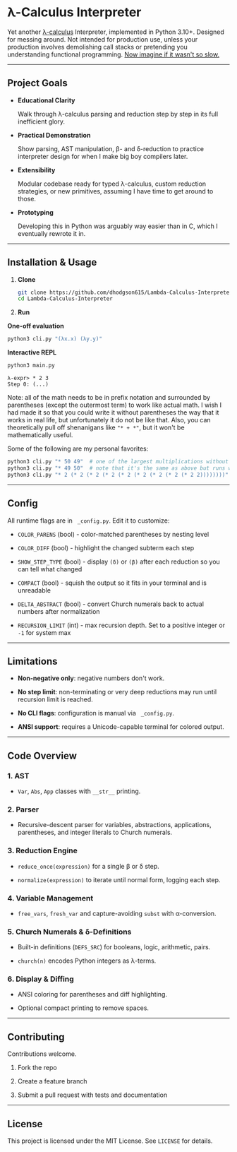 # λ-Calculus Interpreter

Yet another [λ-calculus](https://en.m.wikipedia.org/wiki/Lambda_calculus)
Interpreter, implemented in Python 3.10+. Designed for messing around. Not
intended for production use, unless your production involves demolishing call
stacks or pretending you understanding functional programming. [Now imagine if
it wasn't so
slow.](https://github.com/dhodgson615/Lambda-Calculus-Interpreter-C/tree/master)

---

## Project Goals

- **Educational Clarity**

  Walk through λ-calculus parsing and reduction step by step in its full
  inefficient glory.

- **Practical Demonstration**

  Show parsing, AST manipulation, β- and δ-reduction to practice interpreter
  design for when I make big boy compilers later.

- **Extensibility**

  Modular codebase ready for typed λ-calculus, custom reduction strategies, or
  new primitives, assuming I have time to get around to those.

- **Prototyping**

  Developing this in Python was arguably way easier than in C, which I eventually
  rewrote it in.

---

## Installation & Usage

1. **Clone**

   ```bash
   git clone https://github.com/dhodgson615/Lambda-Calculus-Interpreter.git
   cd Lambda-Calculus-Interpreter
   ```

2. **Run**

  **One-off evaluation**

  ```bash
  python3 cli.py "(λx.x) (λy.y)"
  ```

  **Interactive REPL**

  ```bash
  python3 main.py
  ```
  ```text
  λ-expr> * 2 3
  Step 0: (...)
  ```

Note: all of the math needs to be in prefix notation and surrounded by
parentheses (except the outermost term) to work like actual math. I wish I had
made it so that you could write it without parentheses the way that it works in
real life, but unfortunately it do not be like that. Also, you can theoretically
pull off shenanigans like `"* + *"`, but it won't be mathematically useful.

Some of the following are my personal favorites:

```bash
python3 cli.py "* 50 49"  # one of the largest multiplications without getting a RecursionError
python3 cli.py "* 49 50"  # note that it's the same as above but runs with a different number of steps
python3 cli.py "* 2 (* 2 (* 2 (* 2 (* 2 (* 2 (* 2 (* 2 (* 2 2))))))))"  # 2^10
```

---

## Config

All runtime flags are in ` _config.py`. Edit it to customize:

- `COLOR_PARENS` (bool) - color-matched parentheses by nesting level

- `COLOR_DIFF` (bool) - highlight the changed subterm each step

- `SHOW_STEP_TYPE` (bool) - display `(δ)` or `(β)` after each reduction so you
  can tell what changed

- `COMPACT` (bool) - squish the output so it fits in your terminal and is
  unreadable

- `DELTA_ABSTRACT` (bool) - convert Church numerals back to actual numbers
  after normalization

- `RECURSION_LIMIT` (int) - max recursion depth. Set to a positive integer or
  `-1` for system max

---

## Limitations

- **Non-negative only**: negative numbers don't work.

- **No step limit**: non-terminating or very deep reductions may run until
  recursion limit is reached.

- **No CLI flags**: configuration is manual via ` _config.py`.

- **ANSI support**: requires a Unicode-capable terminal for colored output.

---

## Code Overview

### 1. AST

- `Var`, `Abs`, `App` classes with `__str__` printing.

### 2. Parser

- Recursive-descent parser for variables, abstractions, applications,
  parentheses, and integer literals to Church numerals.

### 3. Reduction Engine

- `reduce_once(expression)` for a single β or δ step.

- `normalize(expression)` to iterate until normal form, logging each step.

### 4. Variable Management

- `free_vars`, `fresh_var` and capture-avoiding `subst` with α-conversion.

### 5. Church Numerals & δ-Definitions

- Built-in definitions (`DEFS_SRC`) for booleans, logic, arithmetic, pairs.

- `church(n)` encodes Python integers as λ-terms.

### 6. Display & Diffing

- ANSI coloring for parentheses and diff highlighting.

- Optional compact printing to remove spaces.

---

## Contributing

Contributions welcome.

1. Fork the repo

2. Create a feature branch

3. Submit a pull request with tests and documentation

---

## License

This project is licensed under the MIT License. See `LICENSE` for details.

